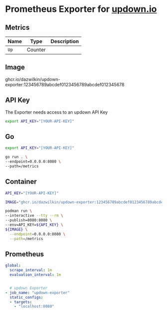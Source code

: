 # Prometheus Exporter for [updown.io](https://updown.io)

## Metrics

|Name|Type|Description|
|----|----|-----------|
|`Up`|Counter||

## Image

ghcr.io/dazwilkin/updown-exporter:123456789abcdef0123456789abcdef012345678

## API Key

The Exporter needs access to an updown API Key

```bash
export API_KEY="[YOUR-API-KEY]"
```

## Go

```bash
export API_KEY="[YOUR-API-KEY]"

go run . \
--endpoint=0.0.0.0:8080 \
--path=/metrics
```

## Container

```bash
API_KEY="[YOUR-API-KEY]"

IMAGE="ghcr.io/dazwilkin/updown-exporter:123456789abcdef0123456789abcdef012345678"

podman run \
--interactive --tty --rm \
--publish=8080:8080 \
--env=API_KEY=${API_KEY} \
${IMAGE} \
  --endpoint=0.0.0.0:8080 \
  --path=/metrics
```

## Prometheus

```YAML
global:
  scrape_interval: 1m
  evaluation_interval: 1m


  # updown Exporter
- job_name: "updown-exporter"
  static_configs:
  - targets:
    - "localhost:8080"
```
